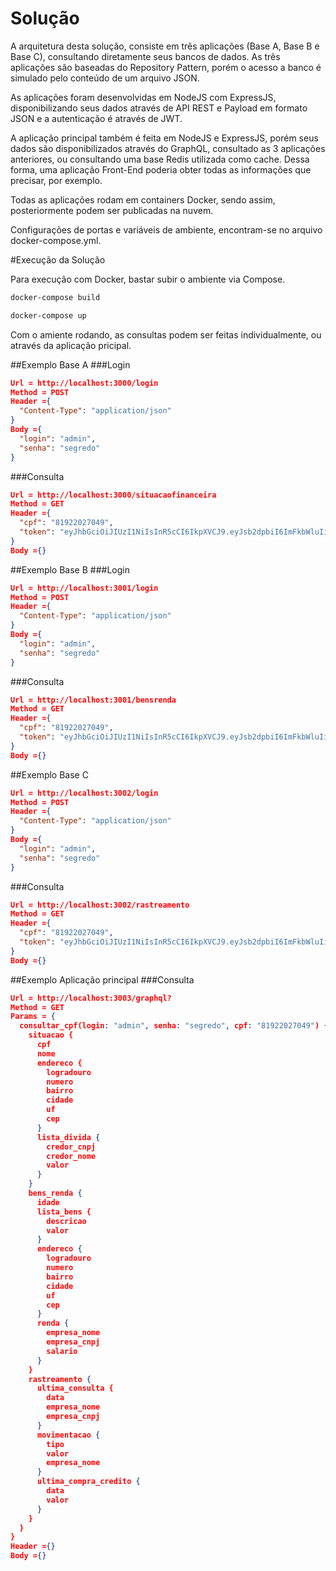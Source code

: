 # Solução

A arquitetura desta solução, consiste em três aplicações (Base A, Base B e Base C), consultando diretamente seus bancos de dados. As três aplicações são baseadas do Repository Pattern, porém o acesso a banco é simulado pelo conteúdo de um arquivo JSON.

As aplicações foram desenvolvidas em NodeJS com ExpressJS, disponibilizando seus dados através de API REST e Payload em formato JSON e a autenticação é através de JWT.

A aplicação principal também é feita em NodeJS e ExpressJS, porém seus dados são disponibilizados através do GraphQL, consultado as 3 aplicações anteriores, ou consultando uma base Redis utilizada como cache. Dessa forma, uma aplicação Front-End poderia obter todas as informações que precisar, por exemplo.

Todas as aplicações rodam em containers Docker, sendo assim, posteriormente podem ser publicadas na nuvem.

Configurações de portas e variáveis de ambiente, encontram-se no arquivo docker-compose.yml.

#Execução da Solução

Para execução com Docker, bastar subir o ambiente via Compose.

```bash
docker-compose build
```

```bash
docker-compose up
```

Com o amiente rodando, as consultas podem ser feitas individualmente, ou através da aplicação pricipal.

##Exemplo Base A
###Login

```json
Url = http://localhost:3000/login
Method = POST
Header ={
  "Content-Type": "application/json"
}
Body ={
  "login": "admin",
  "senha": "segredo"
}
```

###Consulta

```json
Url = http://localhost:3000/situacaofinanceira
Method = GET
Header ={
  "cpf": "81922027049",
  "token": "eyJhbGciOiJIUzI1NiIsInR5cCI6IkpXVCJ9.eyJsb2dpbiI6ImFkbWluIiwiaWF0IjoxNTU3NzA5NzkxLCJleHAiOjE1NTc3MTAwOTF9.2l2h5reY0moZJfySCESNH1F2LNLyfTPrK9MgOdT1eYs"
}
Body ={}
```

##Exemplo Base B
###Login

```json
Url = http://localhost:3001/login
Method = POST
Header ={
  "Content-Type": "application/json"
}
Body ={
  "login": "admin",
  "senha": "segredo"
}
```

###Consulta

```json
Url = http://localhost:3001/bensrenda
Method = GET
Header ={
  "cpf": "81922027049",
  "token": "eyJhbGciOiJIUzI1NiIsInR5cCI6IkpXVCJ9.eyJsb2dpbiI6ImFkbWluIiwiaWF0IjoxNTU3NzA5NzkxLCJleHAiOjE1NTc3MTAwOTF9.2l2h5reY0moZJfySCESNH1F2LNLyfTPrK9MgOdT1eYs"
}
Body ={}
```

##Exemplo Base C

```json
Url = http://localhost:3002/login
Method = POST
Header ={
  "Content-Type": "application/json"
}
Body ={
  "login": "admin",
  "senha": "segredo"
}
```

###Consulta

```json
Url = http://localhost:3002/rastreamento
Method = GET
Header ={
  "cpf": "81922027049",
  "token": "eyJhbGciOiJIUzI1NiIsInR5cCI6IkpXVCJ9.eyJsb2dpbiI6ImFkbWluIiwiaWF0IjoxNTU3NzA5NzkxLCJleHAiOjE1NTc3MTAwOTF9.2l2h5reY0moZJfySCESNH1F2LNLyfTPrK9MgOdT1eYs"
}
Body ={}
```

##Exemplo Aplicação principal
###Consulta

```json
Url = http://localhost:3003/graphql?
Method = GET
Params = {
  consultar_cpf(login: "admin", senha: "segredo", cpf: "81922027049") {
    situacao {
      cpf
      nome
      endereco {
        logradouro
        numero
        bairro
        cidade
        uf
        cep
      }
      lista_divida {
        credor_cnpj
        credor_nome
        valor
      }
    }
    bens_renda {
      idade
      lista_bens {
        descricao
        valor
      }
      endereco {
        logradouro
        numero
        bairro
        cidade
        uf
        cep
      }
      renda {
        empresa_nome
        empresa_cnpj
        salario
      }
    }
    rastreamento {
      ultima_consulta {
        data
        empresa_nome
        empresa_cnpj
      }
      movimentacao {
        tipo
        valor
        empresa_nome
      }
      ultima_compra_credito {
        data
        valor
      }
    }
  }
}
Header ={}
Body ={}
```
